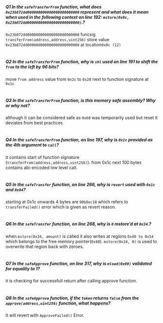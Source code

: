 ##### Q1 In the `safeTransferFrom` function, what does `0x23b872dd000000000000000000000000` represent and what does it mean when used in the following context on line 192: `mstore(0x0c, 0x23b872dd000000000000000000000000)`.?

`0x23b872dd000000000000000000000000` funcsig `transferFrom(address,address,uint256)`
store value `0x23b872dd000000000000000000000000` at location`0x0c (12)`

#

##### Q2 In the `safeTransferFrom` function, why is `shl` used on line 191 to shift the `from` to the left by 96 bits?

move `from address` value from `0x2c` to `0x20` next to function signature at `0x1c`

#

##### Q3 In the `safeTransferFrom` function, is this memory safe assembly? Why or why not?

although it can be considered safe as `0x60` was temporarily used but reset it deviates from best practices

#

##### Q4 In the `safeTransferFrom` function, on line 197, why is `0x1c` provided as the 4th argument to `call`?

it contains start of function signature (`transferFrom(address,address,uint256)`).
from 0x1c next 100 bytes contains abi-encoded low level call.

#

##### Q5 In the `safeTransfer` function, on line 266, why is `revert` used with `0x1c` and `0x04`?

starting at 0x1c onwards 4 bytes are `90b8ec18` which refers to `transferFailed()` error which is given as revert reason.

#

##### Q6 In the `safeTransfer` function, on line 268, why is `0` mstore’d at `0x34`.?

when `mstore(0x34, amount)` is called it also writes at regions `0x40 to 0x54` which belongs to the free memory pointer(`0x40`). `mstore(0x34, 0)` is used to overwrite that region back with zeroes.

#

##### Q7 In the `safeApprove` function, on line 317, why is `mload(0x00)` validated for equality to 1?

it is checking for successfull return after calling approve function.

#

##### Q8 In the `safeApprove` function, if the `token` returns `false` from the `approve(address,uint256)` function, what happens?

It will revert with `ApproveFailed()` Error.
